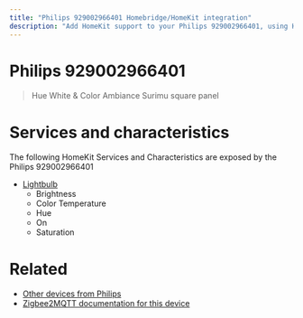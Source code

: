 ```yaml
---
title: "Philips 929002966401 Homebridge/HomeKit integration"
description: "Add HomeKit support to your Philips 929002966401, using Homebridge, Zigbee2MQTT and homebridge-z2m."
---
```

<!---
This file has been GENERATED using src/docgen/docgen.ts
DO NOT EDIT THIS FILE MANUALLY!
-->
# Philips 929002966401
> Hue White & Color Ambiance Surimu square panel


# Services and characteristics
The following HomeKit Services and Characteristics are exposed by
the Philips 929002966401

* [Lightbulb](../../light.md)
  * Brightness
  * Color Temperature
  * Hue
  * On
  * Saturation


# Related
* [Other devices from Philips](../index.md#philips)
* [Zigbee2MQTT documentation for this device](https://www.zigbee2mqtt.io/devices/929002966401.html)